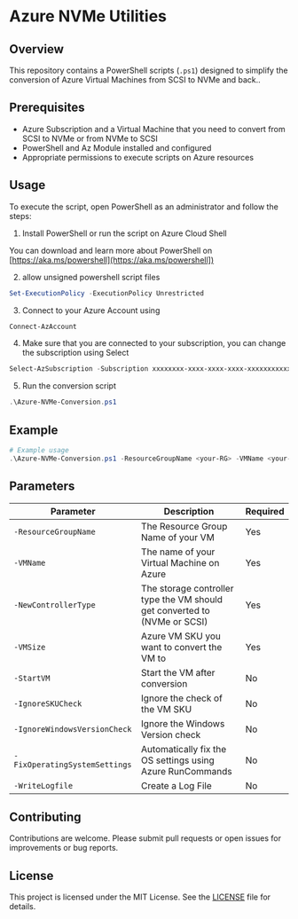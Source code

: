 # Azure NVMe Utilities

## Overview

This repository contains a PowerShell scripts (`.ps1`) designed to simplify the conversion of Azure Virtual Machines from SCSI to NVMe and back..

## Prerequisites

- Azure Subscription and a Virtual Machine that you need to convert from SCSI to NVMe or from NVMe to SCSI
- PowerShell and Az Module installed and configured
- Appropriate permissions to execute scripts on Azure resources

## Usage

To execute the script, open PowerShell as an administrator and follow the steps:

1. Install PowerShell or run the script on Azure Cloud Shell

You can download and learn more about PowerShell on [https://aka.ms/powershell](https://aka.ms/powershell])

2. allow unsigned powershell script files

```powershell
Set-ExecutionPolicy -ExecutionPolicy Unrestricted
```

3. Connect to your Azure Account using

```powershell
Connect-AzAccount
```

4. Make sure that you are connected to your subscription, you can change the subscription using Select 

```powershell
Select-AzSubscription -Subscription xxxxxxxx-xxxx-xxxx-xxxx-xxxxxxxxxxxx
```

5. Run the conversion script

```powershell
.\Azure-NVMe-Conversion.ps1
```

## Example

```powershell
# Example usage
.\Azure-NVMe-Conversion.ps1 -ResourceGroupName <your-RG> -VMName <your-VMname> -NewControllerType <NVMe/SCSI> -VMSize <new-VM-SKU> -StartVM
```

## Parameters

| Parameter                      | Description                                                                  | Required |
|--------------------------------|------------------------------------------------------------------------------|----------|
| `-ResourceGroupName`           | The Resource Group Name of your VM                                           | Yes      |
| `-VMName`                      | The name of your Virtual Machine on Azure                                    | Yes      |
| `-NewControllerType`           | The storage controller type the VM should get converted to (NVMe or SCSI)    | Yes      |
| `-VMSize`                      | Azure VM SKU you want to convert the VM to                                   | Yes      |
| `-StartVM`                     | Start the VM after conversion                                                | No       |
| `-IgnoreSKUCheck`              | Ignore the check of the VM SKU                                               | No       |
| `-IgnoreWindowsVersionCheck`   | Ignore the Windows Version check                                             | No       |
| `-FixOperatingSystemSettings`  | Automatically fix the OS settings using Azure RunCommands                    | No       |
| `-WriteLogfile`                | Create a Log File                                                            | No       |


## Contributing

Contributions are welcome. Please submit pull requests or open issues for improvements or bug reports.

## License

This project is licensed under the MIT License. See the [LICENSE](../LICENSE) file for details.
